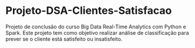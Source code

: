 # Projeto-DSA-Clientes-Satisfacao
Projeto de conclusão do curso Big Data Real-Time Analytics com Python e Spark. Este projeto tem como objetivo realizar análise de classificação para prever se o cliente está satisfeito ou insatisfeito.
